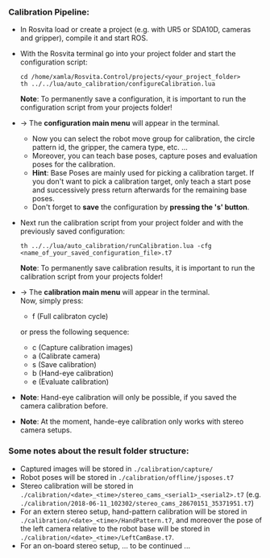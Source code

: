 ### Calibration Pipeline:

* In Rosvita load or create a project (e.g. with UR5 or SDA10D, cameras and gripper), compile it and start ROS.
* With the Rosvita terminal go into your project folder and start the configuration script:
  ```
  cd /home/xamla/Rosvita.Control/projects/<your_project_folder>
  th ../../lua/auto_calibration/configureCalibration.lua
  ```
  **Note**: To permanently save a configuration, it is important to run the configuration script from your projects folder!
* -> The **configuration main menu** will appear in the terminal. 
  * Now you can select the robot move group for calibration, the circle pattern id, the gripper, the camera type, etc. ...  
  * Moreover, you can teach base poses, capture poses and evaluation poses for the calibration. 
  * **Hint**: Base Poses are mainly used for picking a calibration target. If you don't want to pick a calibration target, only teach a start pose and successively press return afterwards for the remaining base poses. 
  * Don't forget to **save** the configuration by **pressing the 's' button**.
* Next run the calibration script from your project folder and with the previously saved configuration: 
  ```
  th ../../lua/auto_calibration/runCalibration.lua -cfg <name_of_your_saved_configuration_file>.t7
  ```
  **Note**: To permanently save calibration results, it is important to run the calibration script from your projects folder!
* -> The **calibration main menu** will appear in the terminal. <br />
  Now, simply press:
  * f (Full calibraton cycle) <br />
  
  or press the following sequence:
  * c (Capture calibration images)
  * a (Calibrate camera)
  * s (Save calibration)
  * b (Hand-eye calibration)
  * e (Evaluate calibration)
* **Note**: Hand-eye calibration will only be possible, if you saved the camera calibration before.
* **Note**: At the moment, hande-eye calibration only works with stereo camera setups.

### Some notes about the result folder structure:
* Captured images will be stored in ``./calibration/capture/``
* Robot poses will be stored in ``./calibration/offline/jsposes.t7``
* Stereo calibration will be stored in ``./calibration/<date>_<time>/stereo_cams_<serial1>_<serial2>.t7`` (e.g. ``./calibration/2018-06-11_102302/stereo_cams_28670151_35371951.t7``)
* For an extern stereo setup, hand-pattern calibration will be stored in ``./calibration/<date>_<time>/HandPattern.t7``, and moreover the pose of the left camera relative to the robot base will be stored in ``./calibration/<date>_<time>/LeftCamBase.t7``.
* For an on-board stereo setup, ... to be continued ...
